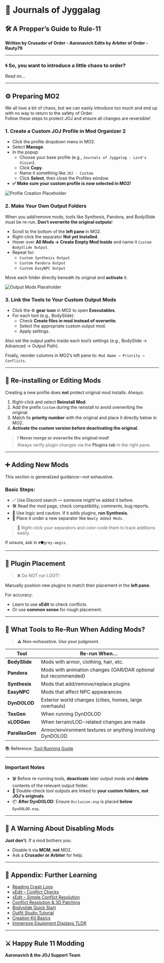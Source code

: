 
# 📘 Journals of Jyggalag
## 🛠 A Prepper’s Guide to Rule-11
**Written by Crusader of Order - Aaronavich**
**Edits by Arbiter of Order - Rauty79**

---

### 🌀 So, you want to introduce a little chaos to order?
Read on…

---

## ⚙️ Preparing MO2

We all love a bit of chaos, but we can easily introduce too much and end up with no way to return to the safety of Order.  
Follow these steps to protect JOJ and ensure all changes are reversible!

### 1. Create a Custom JOJ Profile in Mod Organizer 2

- Click the profile dropdown menu in MO2.
- Select **Manage**.
- In the popup:
  - Choose your base profile (e.g., `Journals of Jyggalag - Lord's Vision`).
  - Click **Copy**.
  - Name it something like `JOJ - Custom`.
  - Click **Select**, then close the Profiles window.
- **✅ Make sure your custom profile is now selected in MO2!**

![Profile Creation Placeholder](https://github.com/YOUR_USERNAME/YOUR_REPO/blob/main/docs/images/profile_creation.png)

### 2. Make Your Own Output Folders

When you add/remove mods, tools like Synthesis, Pandora, and BodySlide must be re-run. **Don’t overwrite the original outputs**!

- Scroll to the bottom of the **left pane** in MO2.
- Right-click the separator **Not yet Installed**.
- Hover over **All Mods → Create Empty Mod Inside** and name it `Custom BodySlide Output`.
- Repeat for:
  - `Custom Synthesis Output`
  - `Custom Pandora Output`
  - `Custom EasyNPC Output`

Move each folder directly beneath its original and **activate** it.

![Output Mods Placeholder](https://github.com/YOUR_USERNAME/YOUR_REPO/blob/main/docs/images/output_mods.png)

### 3. Link the Tools to Your Custom Output Mods

- Click the ⚙️ **gear icon** in MO2 to open **Executables**.
- For each tool (e.g., BodySlide):
  - Check **Create files in mod instead of overwrite**.
  - Select the appropriate custom output mod.
  - Apply settings.

Also set the output paths inside each tool’s settings (e.g., BodySlide → Advanced → Output Path).

Finally, reorder columns in MO2’s left pane to: `Mod Name → Priority → Conflicts`.

---

## 🔄 Re-installing or Editing Mods

Creating a new profile does **not** protect original mod installs. Always:

1. Right-click and select **Reinstall Mod**.
2. Add the prefix `Custom` during the reinstall to avoid overwriting the original.
3. Match its **priority number** with the original and place it directly below in MO2.
4. **Activate the custom version before deactivating the original.**

> ❗ **Never merge or overwrite the original mod!**  
> Always verify plugin changes via the **Plugins tab** in the right pane.

---

## ➕ Adding New Mods

This section is generalized guidance—not exhaustive.

### Basic Steps:

- ✅ Use Discord search — someone might’ve added it before.
- 🛠 Read the mod page, check compatibility, comments, bug reports.
- 🧠 Use logic and caution. If it adds plugins, **run Synthesis.**
- 💾 Place it under a new separator like `Newly Added Mods`.

> 🎨 Right-click your separators and color-code them to track additions easily.

If unsure, ask in `#🛡️grey-aegis`.

---

## 🔌 Plugin Placement

> ❌ Do NOT run LOOT!

Manually position new plugins to match their placement in the **left pane**.

For accuracy:
- Learn to use **xEdit** to check conflicts.
- Or use **common sense** for rough placement.

---

## 🧰 What Tools to Re-Run When Adding Mods?

> ⚠️ **Non-exhaustive. Use your judgment.**

| Tool         | Re-run When…                                                                 |
|--------------|-------------------------------------------------------------------------------|
| **BodySlide** | Mods with armor, clothing, hair, etc.                                        |
| **Pandora**   | Mods with animation changes (OAR/DAR optional but recommended)               |
| **Synthesis** | Mods that add/remove/replace plugins                                         |
| **EasyNPC**   | Mods that affect NPC appearances                                              |
| **DynDOLOD**  | Exterior world changes (cities, homes, large overhauls)                      |
| **TexGen**    | When running DynDOLOD                                                         |
| **xLODGen**   | When terrain/LOD-related changes are made                                     |
| **ParallaxGen** | Armor/environment textures or anything involving DynDOLOD                   |

📚 Reference: [Tool Running Guide](https://github.com/HerrSchtevie/Journals-of-Jyggalag/blob/Guides/Tool%20Running%20Guide.md)

---

### Important Notes

- 🗑️ Before re-running tools, **deactivate** later output mods and **delete** contents of the relevant output folder.
- 🛑 Double-check tool outputs are linked to **your custom folders**, **not JOJ's originals**.
- 📦 **After DynDOLOD:** Ensure `Occlusion.esp` is placed **below** `DynDOLOD.esp`.

---

## 🚫 A Warning About Disabling Mods

**Just don’t.** If a mod bothers you:

- Disable it via **MCM**, **not** MO2.
- Ask a **Crusader or Arbiter** for help.

---

## 📎 Appendix: Further Learning

- [Reading Crash Logs](https://www.reddit.com/r/skyrimmods/comments/1d0r0f0/reading_crash_logs/)
- [xEdit – Conflict Checks](https://www.youtube.com/watch?v=cKU_R1Hqa4o)
- [xEdit – Simple Conflict Resolution](https://www.youtube.com/watch?v=WSZviB4jqE8)
- [Conflict Resolution & 3D Patching](https://www.nexusmods.com/skyrimspecialedition/mods/37651)
- [Bodyslide Quick Start](https://youtu.be/zil1RwoW3OE)
- [Outfit Studio Tutorial](https://youtube.com/playlist?list=PLrGqMZcWJgElCxyW6GnIlt9HAeeSFlkDI)
- [Creation Kit Basics](https://www.youtube.com/playlist?list=PLD5AA9F15CAA68B07)
- [Immersive Equipment Displays TLDR](https://wiki.wildlandermod.com/11Deep-Dives/Immersive-Equipment-Display/)

---

## ⚔️ Happy Rule 11 Modding  
**Aaronavich & the JOJ Support Team**

